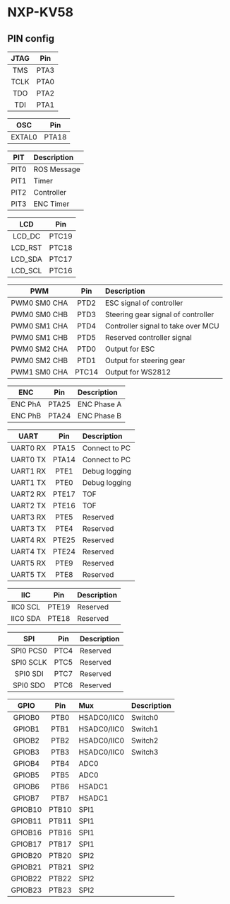 # NXP-KV58

## PIN config

| JTAG      | Pin       |
| :---:     | :----:    |  
| TMS       | PTA3      | 
| TCLK      | PTA0      |
| TDO       | PTA2      |
| TDI       | PTA1      |

| OSC      | Pin       |
| :---:    | :----:    |  
| EXTAL0   | PTA18     | 

| PIT       | Description   |
| :---:     | :----         | 
| PIT0      | ROS Message   |
| PIT1      | Timer         |
| PIT2      | Controller    |
| PIT3      | ENC Timer     |

| LCD       | Pin       |
| :---:     | :----:    |  
| LCD_DC    | PTC19     | 
| LCD_RST   | PTC18     |
| LCD_SDA   | PTC17     |
| LCD_SCL   | PTC16     |

| PWM           | Pin       | Description       |
| :---:         | :----:    | :---              |
| PWM0 SM0 CHA  | PTD2      | ESC signal of controller |
| PWM0 SM0 CHB  | PTD3      | Steering gear signal of controller |
| PWM0 SM1 CHA  | PTD4      | Controller signal to take over MCU |
| PWM0 SM1 CHB  | PTD5      | Reserved controller signal |
| PWM0 SM2 CHA  | PTD0      | Output for ESC |
| PWM0 SM2 CHB  | PTD1      | Output for steering gear |
| PWM1 SM0 CHA  | PTC14     | Output for WS2812 |

| ENC       | Pin   | Description   |
| :---:     | :---: | :---          |
| ENC PhA   | PTA25 | ENC Phase A | 
| ENC PhB   | PTA24 | ENC Phase B | 

| UART      | Pin   | Description   |
| :---:     | :---: | :---          |
| UART0 RX  | PTA15 | Connect to PC |
| UART0 TX  | PTA14 | Connect to PC |
| UART1 RX  | PTE1  | Debug logging |
| UART1 TX  | PTE0  | Debug logging |
| UART2 RX  | PTE17 | TOF |
| UART2 TX  | PTE16 | TOF |
| UART3 RX  | PTE5  | Reserved |
| UART3 TX  | PTE4  | Reserved |
| UART4 RX  | PTE25 | Reserved |
| UART4 TX  | PTE24 | Reserved |
| UART5 RX  | PTE9  | Reserved |
| UART5 TX  | PTE8  | Reserved |

| IIC       | Pin   | Description   |
| :---:     | :---: | :---          |
| IIC0 SCL  | PTE19 | Reserved      |
| IIC0 SDA  | PTE18 | Reserved      |

| SPI       | Pin   | Description   |
| :---:     | :---: | :---          |
| SPI0 PCS0 | PTC4  | Reserved      |
| SPI0 SCLK | PTC5  | Reserved      |
| SPI0 SDI  | PTC7  | Reserved      |
| SPI0 SDO  | PTC6  | Reserved      |

| GPIO      | Pin   | Mux           | Description   |
| :---:     | :---: | :---          | :---          |
| GPIOB0    | PTB0  | HSADC0/IIC0   | Switch0 |
| GPIOB1    | PTB1  | HSADC0/IIC0   | Switch1 |
| GPIOB2    | PTB2  | HSADC0/IIC0   | Switch2 |
| GPIOB3    | PTB3  | HSADC0/IIC0   | Switch3 |
| GPIOB4    | PTB4  | ADC0          |
| GPIOB5    | PTB5  | ADC0          |
| GPIOB6    | PTB6  | HSADC1        |
| GPIOB7    | PTB7  | HSADC1        |
| GPIOB10   | PTB10 | SPI1          |
| GPIOB11   | PTB11 | SPI1          |
| GPIOB16   | PTB16 | SPI1          |
| GPIOB17   | PTB17 | SPI1          |
| GPIOB20   | PTB20 | SPI2          |
| GPIOB21   | PTB21 | SPI2          |
| GPIOB22   | PTB22 | SPI2          |
| GPIOB23   | PTB23 | SPI2          |







